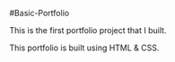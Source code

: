 #Basic-Portfolio

This is the first portfolio project that I built. 

This portfolio is built using HTML & CSS.
